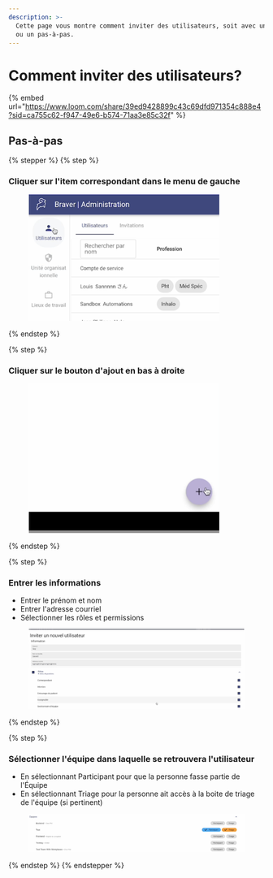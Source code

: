 ```yaml
---
description: >-
  Cette page vous montre comment inviter des utilisateurs, soit avec une vidéo
  ou un pas-à-pas.
---
```


# Comment inviter des utilisateurs?



{% embed url="https://www.loom.com/share/39ed9428899c43c69dfd971354c888e4?sid=ca755c62-f947-49e6-b574-71aa3e85c32f" %}

## Pas-à-pas

{% stepper %}
{% step %}
### Cliquer sur l'item correspondant dans le menu de gauche

<div align="left"><figure><img src="../../.gitbook/assets/CleanShot 2025-01-04 at 09.13.11@2x.png" alt="" width="375"><figcaption></figcaption></figure></div>
{% endstep %}

{% step %}
### Cliquer sur le bouton d'ajout en bas à droite

<div align="left"><figure><img src="../../.gitbook/assets/CleanShot 2025-01-02 at 21.05.23@2x.png" alt="" width="375"><figcaption></figcaption></figure></div>
{% endstep %}

{% step %}
### Entrer les informations

* Entrer le prénom et nom
* Entrer l'adresse courriel
* Sélectionner les rôles et permissions

<div align="left"><figure><img src="../../.gitbook/assets/CleanShot 2025-01-04 at 09.24.57@2x (1).png" alt="" width="563"><figcaption></figcaption></figure></div>
{% endstep %}

{% step %}
### Sélectionner l'équipe dans laquelle se retrouvera l'utilisateur

* &#x20;En sélectionnant Participant pour que la personne fasse partie de l'Équipe
* En sélectionnant Triage pour la personne ait accès à la boite de triage de l'équipe (si pertinent)

<div align="left"><figure><img src="../../.gitbook/assets/CleanShot 2025-01-04 at 09.25.20@2x (1).png" alt="" width="563"><figcaption></figcaption></figure></div>
{% endstep %}
{% endstepper %}
